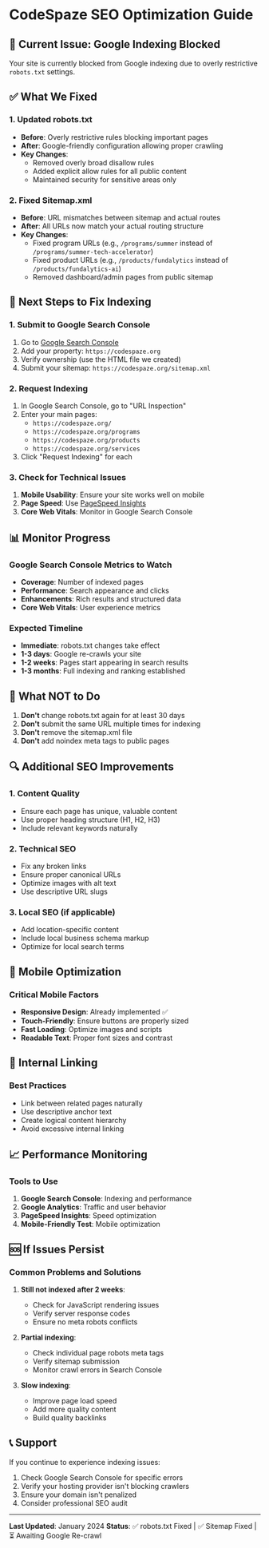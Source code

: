 # CodeSpaze SEO Optimization Guide

## 🚨 Current Issue: Google Indexing Blocked

Your site is currently blocked from Google indexing due to overly restrictive `robots.txt` settings.

## ✅ What We Fixed

### 1. Updated robots.txt
- **Before**: Overly restrictive rules blocking important pages
- **After**: Google-friendly configuration allowing proper crawling
- **Key Changes**:
  - Removed overly broad disallow rules
  - Added explicit allow rules for all public content
  - Maintained security for sensitive areas only

### 2. Fixed Sitemap.xml
- **Before**: URL mismatches between sitemap and actual routes
- **After**: All URLs now match your actual routing structure
- **Key Changes**:
  - Fixed program URLs (e.g., `/programs/summer` instead of `/programs/summer-tech-accelerator`)
  - Fixed product URLs (e.g., `/products/fundalytics` instead of `/products/fundalytics-ai`)
  - Removed dashboard/admin pages from public sitemap

## 🔧 Next Steps to Fix Indexing

### 1. Submit to Google Search Console
1. Go to [Google Search Console](https://search.google.com/search-console)
2. Add your property: `https://codespaze.org`
3. Verify ownership (use the HTML file we created)
4. Submit your sitemap: `https://codespaze.org/sitemap.xml`

### 2. Request Indexing
1. In Google Search Console, go to "URL Inspection"
2. Enter your main pages:
   - `https://codespaze.org/`
   - `https://codespaze.org/programs`
   - `https://codespaze.org/products`
   - `https://codespaze.org/services`
3. Click "Request Indexing" for each

### 3. Check for Technical Issues
1. **Mobile Usability**: Ensure your site works well on mobile
2. **Page Speed**: Use [PageSpeed Insights](https://pagespeed.web.dev/)
3. **Core Web Vitals**: Monitor in Google Search Console

## 📊 Monitor Progress

### Google Search Console Metrics to Watch
- **Coverage**: Number of indexed pages
- **Performance**: Search appearance and clicks
- **Enhancements**: Rich results and structured data
- **Core Web Vitals**: User experience metrics

### Expected Timeline
- **Immediate**: robots.txt changes take effect
- **1-3 days**: Google re-crawls your site
- **1-2 weeks**: Pages start appearing in search results
- **1-3 months**: Full indexing and ranking established

## 🚫 What NOT to Do

1. **Don't** change robots.txt again for at least 30 days
2. **Don't** submit the same URL multiple times for indexing
3. **Don't** remove the sitemap.xml file
4. **Don't** add noindex meta tags to public pages

## 🔍 Additional SEO Improvements

### 1. Content Quality
- Ensure each page has unique, valuable content
- Use proper heading structure (H1, H2, H3)
- Include relevant keywords naturally

### 2. Technical SEO
- Fix any broken links
- Ensure proper canonical URLs
- Optimize images with alt text
- Use descriptive URL slugs

### 3. Local SEO (if applicable)
- Add location-specific content
- Include local business schema markup
- Optimize for local search terms

## 📱 Mobile Optimization

### Critical Mobile Factors
- **Responsive Design**: Already implemented ✅
- **Touch-Friendly**: Ensure buttons are properly sized
- **Fast Loading**: Optimize images and scripts
- **Readable Text**: Proper font sizes and contrast

## 🔗 Internal Linking

### Best Practices
- Link between related pages naturally
- Use descriptive anchor text
- Create logical content hierarchy
- Avoid excessive internal linking

## 📈 Performance Monitoring

### Tools to Use
1. **Google Search Console**: Indexing and performance
2. **Google Analytics**: Traffic and user behavior
3. **PageSpeed Insights**: Speed optimization
4. **Mobile-Friendly Test**: Mobile optimization

## 🆘 If Issues Persist

### Common Problems and Solutions
1. **Still not indexed after 2 weeks**:
   - Check for JavaScript rendering issues
   - Verify server response codes
   - Ensure no meta robots conflicts

2. **Partial indexing**:
   - Check individual page robots meta tags
   - Verify sitemap submission
   - Monitor crawl errors in Search Console

3. **Slow indexing**:
   - Improve page load speed
   - Add more quality content
   - Build quality backlinks

## 📞 Support

If you continue to experience indexing issues:
1. Check Google Search Console for specific errors
2. Verify your hosting provider isn't blocking crawlers
3. Ensure your domain isn't penalized
4. Consider professional SEO audit

---

**Last Updated**: January 2024
**Status**: ✅ robots.txt Fixed | ✅ Sitemap Fixed | ⏳ Awaiting Google Re-crawl
